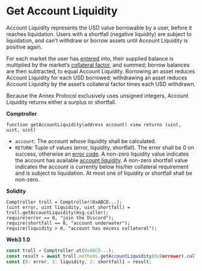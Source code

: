 # Get Account Liquidity

Account Liquidity represents the USD value borrowable by a user, before it reaches liquidation. Users with a shortfall \(negative liquidity\) are subject to liquidation, and can’t withdraw or borrow assets until Account Liquidity is positive again.

For each market the user has [entered](enter-markets.md) into, their supplied balance is multiplied by the market’s [collateral factor](collateral-factor.md), and summed; borrow balances are then subtracted, to equal Account Liquidity. Borrowing an asset reduces Account Liquidity for each USD borrowed; withdrawing an asset reduces Account Liquidity by the asset’s collateral factor times each USD withdrawn.

Because the Annex Protocol exclusively uses unsigned integers, Account Liquidity returns either a surplus or shortfall.

**Comptroller**

```text
function getAccountLiquidity(address account) view returns (uint, uint, uint)
```

* `account`: The account whose liquidity shall be calculated.
* `RETURN`: Tuple of values \(error, liquidity, shortfall\). The error shall be 0 on success, otherwise an [error code](error-codes.md). A non-zero liquidity value indicates the account has available [account liquidity](get-account-liquidity.md). A non-zero shortfall value indicates the account is currently below his/her collateral requirement and is subject to liquidation. At most one of liquidity or shortfall shall be non-zero.

**Solidity**

```text
Comptroller troll = Comptroller(0xABCD...);
(uint error, uint liquidity, uint shortfall) = troll.getAccountLiquidity(msg.caller);
require(error == 0, "join the Discord");
require(shortfall == 0, "account underwater");
require(liquidity > 0, "account has excess collateral");
```

**Web3 1.0**

```javascript
const troll = Comptroller.at(0xABCD...);
const result = await troll.methods.getAccountLiquidity(0xBorrower).call();
const {0: error, 1: liquidity, 2: shortfall} = result;
```

